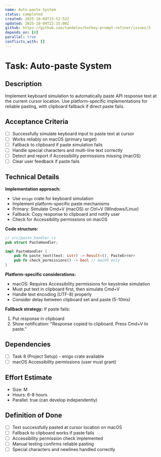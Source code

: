 ```yaml
---
name: Auto-paste System
status: completed
created: 2025-10-04T15:52:52Z
updated: 2025-10-04T22:15:00Z
github: https://github.com/tandelov/hotkey-prompt-refiner/issues/3
depends_on: [8]
parallel: true
conflicts_with: []
---
```


# Task: Auto-paste System

## Description
Implement keyboard simulation to automatically paste API response text at the current cursor location. Use platform-specific implementations for reliable pasting, with clipboard fallback if direct paste fails.

## Acceptance Criteria
- [ ] Successfully simulate keyboard input to paste text at cursor
- [ ] Works reliably on macOS (primary target)
- [ ] Fallback to clipboard if paste simulation fails
- [ ] Handle special characters and multi-line text correctly
- [ ] Detect and report if Accessibility permissions missing (macOS)
- [ ] Clear user feedback if paste fails

## Technical Details
**Implementation approach:**
- Use `enigo` crate for keyboard simulation
- Implement platform-specific paste mechanisms
- Primary: Simulate Cmd+V (macOS) or Ctrl+V (Windows/Linux)
- Fallback: Copy response to clipboard and notify user
- Check for Accessibility permissions on macOS

**Code structure:**
```rust
// src/paste_handler.rs
pub struct PasteHandler;

impl PasteHandler {
    pub fn paste_text(text: &str) -> Result<(), PasteError>
    pub fn check_permissions() -> bool // macOS only
}
```

**Platform-specific considerations:**
- macOS: Requires Accessibility permissions for keystroke simulation
- Must put text in clipboard first, then simulate Cmd+V
- Handle text encoding (UTF-8) properly
- Consider delay between clipboard set and paste (5-10ms)

**Fallback strategy:**
If paste fails:
1. Put response in clipboard
2. Show notification: "Response copied to clipboard. Press Cmd+V to paste."

## Dependencies
- [ ] Task 8 (Project Setup) - enigo crate available
- [ ] macOS Accessibility permissions (user must grant)

## Effort Estimate
- Size: M
- Hours: 6-8 hours
- Parallel: true (can develop independently)

## Definition of Done
- [ ] Text successfully pasted at cursor location on macOS
- [ ] Fallback to clipboard works if paste fails
- [ ] Accessibility permission check implemented
- [ ] Manual testing confirms reliable pasting
- [ ] Special characters and newlines handled correctly
